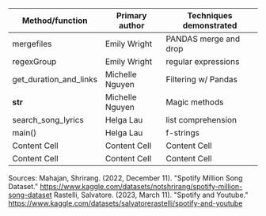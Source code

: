 | Method/function | Primary author |  Techniques demonstrated |
| -------------   | -------------  | -------------------------|
| mergefiles      | Emily Wright  | PANDAS merge and drop |
| regexGroup      | Emily Wright   | regular expressions |
| get_duration_and_links    | Michelle Nguyen   | Filtering w/ Pandas |
| __str__    | Michelle Nguyen   | Magic methods |
| search_song_lyrics    | Helga Lau   | list comprehension |
| main()    | Helga Lau   | f-strings |
| Content Cell    | Content Cell   | Content Cell |
| Content Cell    | Content Cell   | Content Cell |

Sources:
Mahajan, Shrirang. (2022, December 11). "Spotify Million Song Dataset." https://www.kaggle.com/datasets/notshrirang/spotify-million-song-dataset
Rastelli, Salvatore. (2023, March 11). "Spotify and Youtube." https://www.kaggle.com/datasets/salvatorerastelli/spotify-and-youtube
